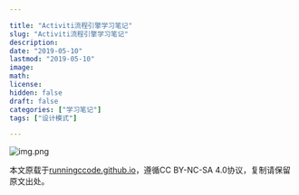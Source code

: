 ```yaml
---

title: "Activiti流程引擎学习笔记"
slug: "Activiti流程引擎学习笔记"
description:
date: "2019-05-10"
lastmod: "2019-05-10"
image:
math:
license:
hidden: false
draft: false
categories: ["学习笔记"]
tags: ["设计模式"]

---
```

![img.png](img.png)

本文原载于[runningccode.github.io](https://runningccode.github.io)，遵循CC BY-NC-SA 4.0协议，复制请保留原文出处。